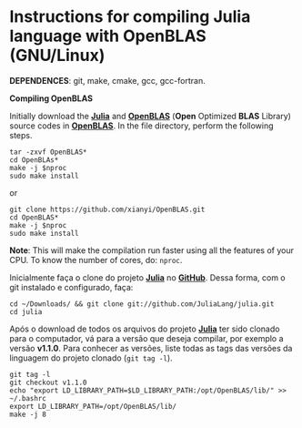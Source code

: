 # Instructions for compiling Julia language with OpenBLAS (GNU/Linux)

**DEPENDENCES**: git, make, cmake, gcc, gcc-fortran.

**Compiling OpenBLAS**

Initially download the [**Julia**](https://julialang.org/) and [**OpenBLAS**](https://www.openblas.net/) (**Open** Optimized **BLAS** Library) source codes in [**OpenBLAS**](https://www.openblas.net/). In the file directory, perform the following steps.
```
tar -zxvf OpenBLAS*
cd OpenBLAs*
make -j $nproc
sudo make install
```
or

```
git clone https://github.com/xianyi/OpenBLAS.git
cd OpenBLAS*
make -j $nproc
sudo make install
```
**Note**: This will make the compilation run faster using all the features of your CPU. To know the number of cores, do: ```nproc```.

Inicialmente faça o clone do projeto [**Julia**](https://julialang.org/) no [**GitHub**](https://github.com/JuliaLang). Dessa forma, com o git instalado e configurado, faça:

```
cd ~/Downloads/ && git clone git://github.com/JuliaLang/julia.git
cd julia
```

Após o download de todos os arquivos do projeto [**Julia**](https://julialang.org/) ter sido clonado para o computador, vá para a versão que deseja compilar, por exemplo a versão **v1.1.0**. Para conhecer as versões, liste todas as tags das versões da linguagem do projeto clonado (`git tag -l`). 

```
git tag -l
git checkout v1.1.0
echo "export LD_LIBRARY_PATH=$LD_LIBRARY_PATH:/opt/OpenBLAS/lib/" >> ~/.bashrc
export LD_LIBRARY_PATH=/opt/OpenBLAS/lib/
make -j 8
```


